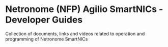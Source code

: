 # Netronome (NFP) Agilio SmartNICs - Developer Guides
Collection of documents, links and videos related to operation and programming of Netronome SmartNICs

​	